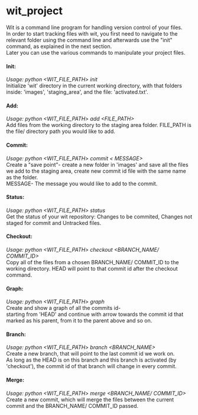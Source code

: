 # wit_project
Wit is a command line program for handling version control of your files.\
In order to start tracking files with wit, you first need to navigate to the relevant folder using the command line and afterwards use the "init" command, as explained in the next section.\
Later you can use the various commands to manipulate your project files.

#### Init:
*Usage: python <WIT_FILE_PATH> init*\
Initialize 'wit' directory in the current working directory, with that folders inside: 'images', 'staging_area', and the file: 'activated.txt'.

#### Add:
*Usage: python <WIT_FILE_PATH> add <FILE_PATH>*\
Add files from the working directory to the staging area folder. FILE_PATH is the file/ directory path you would like to add.

#### Commit:
*Usage: python <WIT_FILE_PATH> commit < MESSAGE>*\
Create a "save point"- create a new folder in 'images' and save all the files we add to the staging area, create new commit id file with the same name as the folder.\
MESSAGE- The message you would like to add to the commit.

#### Status:
*Usage: python <WIT_FILE_PATH> status*\
Get the status of your wit repository: Changes to be commited, Changes not staged for commit and Untracked files.
  
#### Checkout:
*Usage: python <WIT_FILE_PATH> checkout <BRANCH_NAME/ COMMIT_ID>*\
Copy all of the files from a chosen BRANCH_NAME/ COMMIT_ID to the working directory. HEAD will point to that commit id after the checkout command.
  
#### Graph:
*Usage: python <WIT_FILE_PATH> graph*\
Create and show a graph of all the commits id-\
starting from 'HEAD' and continue with arrow towards the commit id that marked as his parent, from it to the parent above and so on.

#### Branch:
*Usage: python <WIT_FILE_PATH> branch <BRANCH_NAME>*\
Create a new branch, that will point to the last commit id we work on.\
As long as the HEAD is on this branch and this branch is activated (by 'checkout'), the commit id of that branch will change in every commit.

#### Merge:
*Usage: python <WIT_FILE_PATH> merge <BRANCH_NAME/ COMMIT_ID>*\
Create a new commit, which will merge the files between the current commit and the BRANCH_NAME/ COMMIT_ID passed.
